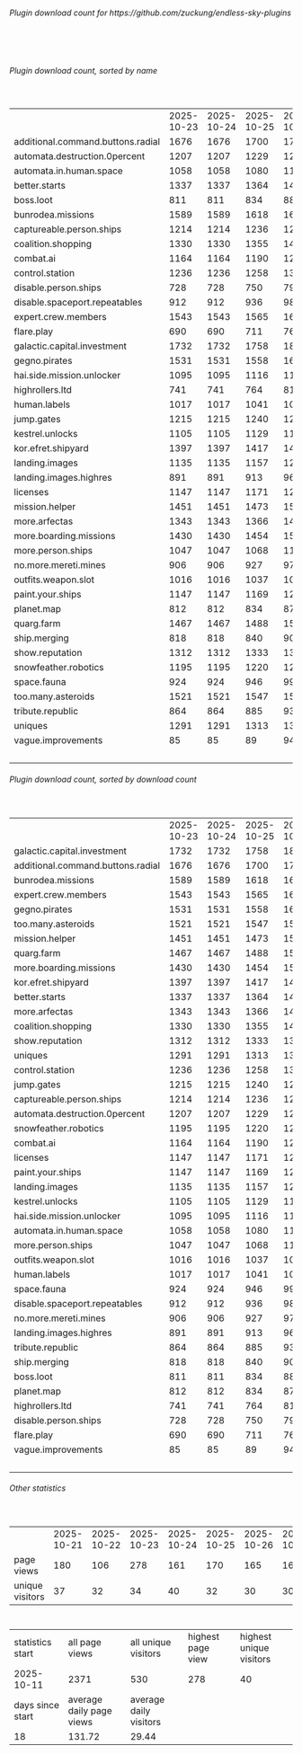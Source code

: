 <h6>Plugin download count for https://github.com/zuckung/endless-sky-plugins</h6><br>
<br>
<h6>Plugin download count, sorted by name</h6><sub><sup><br>
<table>
	<tr>
		<td></td>
		<td>2025-10-23</td>
		<td>2025-10-24</td>
		<td>2025-10-25</td>
		<td>2025-10-26</td>
		<td>2025-10-27</td>
		<td>2025-10-28</td>
		<td>2025-10-29</td>
		<td>today +</td>
	</tr>
	<tr>
		<td>additional.command.buttons.radial</td>
		<td>1676</td>
		<td>1676</td>
		<td>1700</td>
		<td>1758</td>
		<td>1805</td>
		<td>1850</td>
		<td>1854</td>
		<td>+ 4</td>
	</tr>
	<tr>
		<td>automata.destruction.0percent</td>
		<td>1207</td>
		<td>1207</td>
		<td>1229</td>
		<td>1275</td>
		<td>1313</td>
		<td>1342</td>
		<td>1347</td>
		<td>+ 5</td>
	</tr>
	<tr>
		<td>automata.in.human.space</td>
		<td>1058</td>
		<td>1058</td>
		<td>1080</td>
		<td>1134</td>
		<td>1167</td>
		<td>1197</td>
		<td>1201</td>
		<td>+ 4</td>
	</tr>
	<tr>
		<td>better.starts</td>
		<td>1337</td>
		<td>1337</td>
		<td>1364</td>
		<td>1416</td>
		<td>1455</td>
		<td>1488</td>
		<td>1496</td>
		<td>+ 8</td>
	</tr>
	<tr>
		<td>boss.loot</td>
		<td>811</td>
		<td>811</td>
		<td>834</td>
		<td>882</td>
		<td>920</td>
		<td>959</td>
		<td>967</td>
		<td>+ 8</td>
	</tr>
	<tr>
		<td>bunrodea.missions</td>
		<td>1589</td>
		<td>1589</td>
		<td>1618</td>
		<td>1674</td>
		<td>1712</td>
		<td>1745</td>
		<td>1749</td>
		<td>+ 4</td>
	</tr>
	<tr>
		<td>captureable.person.ships</td>
		<td>1214</td>
		<td>1214</td>
		<td>1236</td>
		<td>1283</td>
		<td>1321</td>
		<td>1351</td>
		<td>1355</td>
		<td>+ 4</td>
	</tr>
	<tr>
		<td>coalition.shopping</td>
		<td>1330</td>
		<td>1330</td>
		<td>1355</td>
		<td>1407</td>
		<td>1447</td>
		<td>1479</td>
		<td>1483</td>
		<td>+ 4</td>
	</tr>
	<tr>
		<td>combat.ai</td>
		<td>1164</td>
		<td>1164</td>
		<td>1190</td>
		<td>1254</td>
		<td>1291</td>
		<td>1332</td>
		<td>1339</td>
		<td>+ 7</td>
	</tr>
	<tr>
		<td>control.station</td>
		<td>1236</td>
		<td>1236</td>
		<td>1258</td>
		<td>1322</td>
		<td>1355</td>
		<td>1388</td>
		<td>1395</td>
		<td>+ 7</td>
	</tr>
	<tr>
		<td>disable.person.ships</td>
		<td>728</td>
		<td>728</td>
		<td>750</td>
		<td>798</td>
		<td>833</td>
		<td>861</td>
		<td>865</td>
		<td>+ 4</td>
	</tr>
	<tr>
		<td>disable.spaceport.repeatables</td>
		<td>912</td>
		<td>912</td>
		<td>936</td>
		<td>983</td>
		<td>1021</td>
		<td>1053</td>
		<td>1057</td>
		<td>+ 4</td>
	</tr>
	<tr>
		<td>expert.crew.members</td>
		<td>1543</td>
		<td>1543</td>
		<td>1565</td>
		<td>1617</td>
		<td>1649</td>
		<td>1684</td>
		<td>1688</td>
		<td>+ 4</td>
	</tr>
	<tr>
		<td>flare.play</td>
		<td>690</td>
		<td>690</td>
		<td>711</td>
		<td>762</td>
		<td>799</td>
		<td>837</td>
		<td>843</td>
		<td>+ 6</td>
	</tr>
	<tr>
		<td>galactic.capital.investment</td>
		<td>1732</td>
		<td>1732</td>
		<td>1758</td>
		<td>1808</td>
		<td>1843</td>
		<td>1874</td>
		<td>1881</td>
		<td>+ 7</td>
	</tr>
	<tr>
		<td>gegno.pirates</td>
		<td>1531</td>
		<td>1531</td>
		<td>1558</td>
		<td>1609</td>
		<td>1643</td>
		<td>1675</td>
		<td>1680</td>
		<td>+ 5</td>
	</tr>
	<tr>
		<td>hai.side.mission.unlocker</td>
		<td>1095</td>
		<td>1095</td>
		<td>1116</td>
		<td>1165</td>
		<td>1200</td>
		<td>1229</td>
		<td>1233</td>
		<td>+ 4</td>
	</tr>
	<tr>
		<td>highrollers.ltd</td>
		<td>741</td>
		<td>741</td>
		<td>764</td>
		<td>811</td>
		<td>842</td>
		<td>872</td>
		<td>879</td>
		<td>+ 7</td>
	</tr>
	<tr>
		<td>human.labels</td>
		<td>1017</td>
		<td>1017</td>
		<td>1041</td>
		<td>1088</td>
		<td>1120</td>
		<td>1150</td>
		<td>1157</td>
		<td>+ 7</td>
	</tr>
	<tr>
		<td>jump.gates</td>
		<td>1215</td>
		<td>1215</td>
		<td>1240</td>
		<td>1290</td>
		<td>1322</td>
		<td>1353</td>
		<td>1357</td>
		<td>+ 4</td>
	</tr>
	<tr>
		<td>kestrel.unlocks</td>
		<td>1105</td>
		<td>1105</td>
		<td>1129</td>
		<td>1180</td>
		<td>1212</td>
		<td>1240</td>
		<td>1251</td>
		<td>+ 11</td>
	</tr>
	<tr>
		<td>kor.efret.shipyard</td>
		<td>1397</td>
		<td>1397</td>
		<td>1417</td>
		<td>1467</td>
		<td>1504</td>
		<td>1537</td>
		<td>1543</td>
		<td>+ 6</td>
	</tr>
	<tr>
		<td>landing.images</td>
		<td>1135</td>
		<td>1135</td>
		<td>1157</td>
		<td>1206</td>
		<td>1239</td>
		<td>1270</td>
		<td>1275</td>
		<td>+ 5</td>
	</tr>
	<tr>
		<td>landing.images.highres</td>
		<td>891</td>
		<td>891</td>
		<td>913</td>
		<td>961</td>
		<td>995</td>
		<td>1028</td>
		<td>1033</td>
		<td>+ 5</td>
	</tr>
	<tr>
		<td>licenses</td>
		<td>1147</td>
		<td>1147</td>
		<td>1171</td>
		<td>1226</td>
		<td>1263</td>
		<td>1298</td>
		<td>1303</td>
		<td>+ 5</td>
	</tr>
	<tr>
		<td>mission.helper</td>
		<td>1451</td>
		<td>1451</td>
		<td>1473</td>
		<td>1532</td>
		<td>1569</td>
		<td>1606</td>
		<td>1614</td>
		<td>+ 8</td>
	</tr>
	<tr>
		<td>more.arfectas</td>
		<td>1343</td>
		<td>1343</td>
		<td>1366</td>
		<td>1415</td>
		<td>1452</td>
		<td>1484</td>
		<td>1488</td>
		<td>+ 4</td>
	</tr>
	<tr>
		<td>more.boarding.missions</td>
		<td>1430</td>
		<td>1430</td>
		<td>1454</td>
		<td>1501</td>
		<td>1535</td>
		<td>1568</td>
		<td>1575</td>
		<td>+ 7</td>
	</tr>
	<tr>
		<td>more.person.ships</td>
		<td>1047</td>
		<td>1047</td>
		<td>1068</td>
		<td>1119</td>
		<td>1152</td>
		<td>1183</td>
		<td>1188</td>
		<td>+ 5</td>
	</tr>
	<tr>
		<td>no.more.mereti.mines</td>
		<td>906</td>
		<td>906</td>
		<td>927</td>
		<td>973</td>
		<td>1005</td>
		<td>1033</td>
		<td>1037</td>
		<td>+ 4</td>
	</tr>
	<tr>
		<td>outfits.weapon.slot</td>
		<td>1016</td>
		<td>1016</td>
		<td>1037</td>
		<td>1084</td>
		<td>1116</td>
		<td>1149</td>
		<td>1158</td>
		<td>+ 9</td>
	</tr>
	<tr>
		<td>paint.your.ships</td>
		<td>1147</td>
		<td>1147</td>
		<td>1169</td>
		<td>1218</td>
		<td>1255</td>
		<td>1288</td>
		<td>1299</td>
		<td>+ 11</td>
	</tr>
	<tr>
		<td>planet.map</td>
		<td>812</td>
		<td>812</td>
		<td>834</td>
		<td>879</td>
		<td>911</td>
		<td>941</td>
		<td>945</td>
		<td>+ 4</td>
	</tr>
	<tr>
		<td>quarg.farm</td>
		<td>1467</td>
		<td>1467</td>
		<td>1488</td>
		<td>1537</td>
		<td>1572</td>
		<td>1602</td>
		<td>1607</td>
		<td>+ 5</td>
	</tr>
	<tr>
		<td>ship.merging</td>
		<td>818</td>
		<td>818</td>
		<td>840</td>
		<td>903</td>
		<td>940</td>
		<td>982</td>
		<td>989</td>
		<td>+ 7</td>
	</tr>
	<tr>
		<td>show.reputation</td>
		<td>1312</td>
		<td>1312</td>
		<td>1333</td>
		<td>1388</td>
		<td>1430</td>
		<td>1461</td>
		<td>1465</td>
		<td>+ 4</td>
	</tr>
	<tr>
		<td>snowfeather.robotics</td>
		<td>1195</td>
		<td>1195</td>
		<td>1220</td>
		<td>1271</td>
		<td>1306</td>
		<td>1337</td>
		<td>1344</td>
		<td>+ 7</td>
	</tr>
	<tr>
		<td>space.fauna</td>
		<td>924</td>
		<td>924</td>
		<td>946</td>
		<td>991</td>
		<td>1023</td>
		<td>1052</td>
		<td>1057</td>
		<td>+ 5</td>
	</tr>
	<tr>
		<td>too.many.asteroids</td>
		<td>1521</td>
		<td>1521</td>
		<td>1547</td>
		<td>1598</td>
		<td>1636</td>
		<td>1672</td>
		<td>1679</td>
		<td>+ 7</td>
	</tr>
	<tr>
		<td>tribute.republic</td>
		<td>864</td>
		<td>864</td>
		<td>885</td>
		<td>933</td>
		<td>965</td>
		<td>995</td>
		<td>999</td>
		<td>+ 4</td>
	</tr>
	<tr>
		<td>uniques</td>
		<td>1291</td>
		<td>1291</td>
		<td>1313</td>
		<td>1363</td>
		<td>1400</td>
		<td>1429</td>
		<td>1436</td>
		<td>+ 7</td>
	</tr>
	<tr>
		<td>vague.improvements</td>
		<td>85</td>
		<td>85</td>
		<td>89</td>
		<td>94</td>
		<td>98</td>
		<td>106</td>
		<td>109</td>
		<td>+ 3</td>
	</tr>
	<tr>
		<td></td>
		<td></td>
		<td></td>
		<td></td>
		<td></td>
		<td></td>
		<td></td>
		<td>54220</td>
		<td>240</td>
	</tr>
</table>
</sub></sup>
<h6>Plugin download count, sorted by download count</h6><sub><sup><br>
<table>
	<tr>
		<td></td>
		<td>2025-10-23</td>
		<td>2025-10-24</td>
		<td>2025-10-25</td>
		<td>2025-10-26</td>
		<td>2025-10-27</td>
		<td>2025-10-28</td>
		<td>2025-10-29</td>
		<td>today +</td>
	</tr>
	<tr>
		<td>galactic.capital.investment</td>
		<td>1732</td>
		<td>1732</td>
		<td>1758</td>
		<td>1808</td>
		<td>1843</td>
		<td>1874</td>
		<td>1881</td>
		<td>+ 7</td>
	</tr>
	<tr>
		<td>additional.command.buttons.radial</td>
		<td>1676</td>
		<td>1676</td>
		<td>1700</td>
		<td>1758</td>
		<td>1805</td>
		<td>1850</td>
		<td>1854</td>
		<td>+ 4</td>
	</tr>
	<tr>
		<td>bunrodea.missions</td>
		<td>1589</td>
		<td>1589</td>
		<td>1618</td>
		<td>1674</td>
		<td>1712</td>
		<td>1745</td>
		<td>1749</td>
		<td>+ 4</td>
	</tr>
	<tr>
		<td>expert.crew.members</td>
		<td>1543</td>
		<td>1543</td>
		<td>1565</td>
		<td>1617</td>
		<td>1649</td>
		<td>1684</td>
		<td>1688</td>
		<td>+ 4</td>
	</tr>
	<tr>
		<td>gegno.pirates</td>
		<td>1531</td>
		<td>1531</td>
		<td>1558</td>
		<td>1609</td>
		<td>1643</td>
		<td>1675</td>
		<td>1680</td>
		<td>+ 5</td>
	</tr>
	<tr>
		<td>too.many.asteroids</td>
		<td>1521</td>
		<td>1521</td>
		<td>1547</td>
		<td>1598</td>
		<td>1636</td>
		<td>1672</td>
		<td>1679</td>
		<td>+ 7</td>
	</tr>
	<tr>
		<td>mission.helper</td>
		<td>1451</td>
		<td>1451</td>
		<td>1473</td>
		<td>1532</td>
		<td>1569</td>
		<td>1606</td>
		<td>1614</td>
		<td>+ 8</td>
	</tr>
	<tr>
		<td>quarg.farm</td>
		<td>1467</td>
		<td>1467</td>
		<td>1488</td>
		<td>1537</td>
		<td>1572</td>
		<td>1602</td>
		<td>1607</td>
		<td>+ 5</td>
	</tr>
	<tr>
		<td>more.boarding.missions</td>
		<td>1430</td>
		<td>1430</td>
		<td>1454</td>
		<td>1501</td>
		<td>1535</td>
		<td>1568</td>
		<td>1575</td>
		<td>+ 7</td>
	</tr>
	<tr>
		<td>kor.efret.shipyard</td>
		<td>1397</td>
		<td>1397</td>
		<td>1417</td>
		<td>1467</td>
		<td>1504</td>
		<td>1537</td>
		<td>1543</td>
		<td>+ 6</td>
	</tr>
	<tr>
		<td>better.starts</td>
		<td>1337</td>
		<td>1337</td>
		<td>1364</td>
		<td>1416</td>
		<td>1455</td>
		<td>1488</td>
		<td>1496</td>
		<td>+ 8</td>
	</tr>
	<tr>
		<td>more.arfectas</td>
		<td>1343</td>
		<td>1343</td>
		<td>1366</td>
		<td>1415</td>
		<td>1452</td>
		<td>1484</td>
		<td>1488</td>
		<td>+ 4</td>
	</tr>
	<tr>
		<td>coalition.shopping</td>
		<td>1330</td>
		<td>1330</td>
		<td>1355</td>
		<td>1407</td>
		<td>1447</td>
		<td>1479</td>
		<td>1483</td>
		<td>+ 4</td>
	</tr>
	<tr>
		<td>show.reputation</td>
		<td>1312</td>
		<td>1312</td>
		<td>1333</td>
		<td>1388</td>
		<td>1430</td>
		<td>1461</td>
		<td>1465</td>
		<td>+ 4</td>
	</tr>
	<tr>
		<td>uniques</td>
		<td>1291</td>
		<td>1291</td>
		<td>1313</td>
		<td>1363</td>
		<td>1400</td>
		<td>1429</td>
		<td>1436</td>
		<td>+ 7</td>
	</tr>
	<tr>
		<td>control.station</td>
		<td>1236</td>
		<td>1236</td>
		<td>1258</td>
		<td>1322</td>
		<td>1355</td>
		<td>1388</td>
		<td>1395</td>
		<td>+ 7</td>
	</tr>
	<tr>
		<td>jump.gates</td>
		<td>1215</td>
		<td>1215</td>
		<td>1240</td>
		<td>1290</td>
		<td>1322</td>
		<td>1353</td>
		<td>1357</td>
		<td>+ 4</td>
	</tr>
	<tr>
		<td>captureable.person.ships</td>
		<td>1214</td>
		<td>1214</td>
		<td>1236</td>
		<td>1283</td>
		<td>1321</td>
		<td>1351</td>
		<td>1355</td>
		<td>+ 4</td>
	</tr>
	<tr>
		<td>automata.destruction.0percent</td>
		<td>1207</td>
		<td>1207</td>
		<td>1229</td>
		<td>1275</td>
		<td>1313</td>
		<td>1342</td>
		<td>1347</td>
		<td>+ 5</td>
	</tr>
	<tr>
		<td>snowfeather.robotics</td>
		<td>1195</td>
		<td>1195</td>
		<td>1220</td>
		<td>1271</td>
		<td>1306</td>
		<td>1337</td>
		<td>1344</td>
		<td>+ 7</td>
	</tr>
	<tr>
		<td>combat.ai</td>
		<td>1164</td>
		<td>1164</td>
		<td>1190</td>
		<td>1254</td>
		<td>1291</td>
		<td>1332</td>
		<td>1339</td>
		<td>+ 7</td>
	</tr>
	<tr>
		<td>licenses</td>
		<td>1147</td>
		<td>1147</td>
		<td>1171</td>
		<td>1226</td>
		<td>1263</td>
		<td>1298</td>
		<td>1303</td>
		<td>+ 5</td>
	</tr>
	<tr>
		<td>paint.your.ships</td>
		<td>1147</td>
		<td>1147</td>
		<td>1169</td>
		<td>1218</td>
		<td>1255</td>
		<td>1288</td>
		<td>1299</td>
		<td>+ 11</td>
	</tr>
	<tr>
		<td>landing.images</td>
		<td>1135</td>
		<td>1135</td>
		<td>1157</td>
		<td>1206</td>
		<td>1239</td>
		<td>1270</td>
		<td>1275</td>
		<td>+ 5</td>
	</tr>
	<tr>
		<td>kestrel.unlocks</td>
		<td>1105</td>
		<td>1105</td>
		<td>1129</td>
		<td>1180</td>
		<td>1212</td>
		<td>1240</td>
		<td>1251</td>
		<td>+ 11</td>
	</tr>
	<tr>
		<td>hai.side.mission.unlocker</td>
		<td>1095</td>
		<td>1095</td>
		<td>1116</td>
		<td>1165</td>
		<td>1200</td>
		<td>1229</td>
		<td>1233</td>
		<td>+ 4</td>
	</tr>
	<tr>
		<td>automata.in.human.space</td>
		<td>1058</td>
		<td>1058</td>
		<td>1080</td>
		<td>1134</td>
		<td>1167</td>
		<td>1197</td>
		<td>1201</td>
		<td>+ 4</td>
	</tr>
	<tr>
		<td>more.person.ships</td>
		<td>1047</td>
		<td>1047</td>
		<td>1068</td>
		<td>1119</td>
		<td>1152</td>
		<td>1183</td>
		<td>1188</td>
		<td>+ 5</td>
	</tr>
	<tr>
		<td>outfits.weapon.slot</td>
		<td>1016</td>
		<td>1016</td>
		<td>1037</td>
		<td>1084</td>
		<td>1116</td>
		<td>1149</td>
		<td>1158</td>
		<td>+ 9</td>
	</tr>
	<tr>
		<td>human.labels</td>
		<td>1017</td>
		<td>1017</td>
		<td>1041</td>
		<td>1088</td>
		<td>1120</td>
		<td>1150</td>
		<td>1157</td>
		<td>+ 7</td>
	</tr>
	<tr>
		<td>space.fauna</td>
		<td>924</td>
		<td>924</td>
		<td>946</td>
		<td>991</td>
		<td>1023</td>
		<td>1052</td>
		<td>1057</td>
		<td>+ 5</td>
	</tr>
	<tr>
		<td>disable.spaceport.repeatables</td>
		<td>912</td>
		<td>912</td>
		<td>936</td>
		<td>983</td>
		<td>1021</td>
		<td>1053</td>
		<td>1057</td>
		<td>+ 4</td>
	</tr>
	<tr>
		<td>no.more.mereti.mines</td>
		<td>906</td>
		<td>906</td>
		<td>927</td>
		<td>973</td>
		<td>1005</td>
		<td>1033</td>
		<td>1037</td>
		<td>+ 4</td>
	</tr>
	<tr>
		<td>landing.images.highres</td>
		<td>891</td>
		<td>891</td>
		<td>913</td>
		<td>961</td>
		<td>995</td>
		<td>1028</td>
		<td>1033</td>
		<td>+ 5</td>
	</tr>
	<tr>
		<td>tribute.republic</td>
		<td>864</td>
		<td>864</td>
		<td>885</td>
		<td>933</td>
		<td>965</td>
		<td>995</td>
		<td>999</td>
		<td>+ 4</td>
	</tr>
	<tr>
		<td>ship.merging</td>
		<td>818</td>
		<td>818</td>
		<td>840</td>
		<td>903</td>
		<td>940</td>
		<td>982</td>
		<td>989</td>
		<td>+ 7</td>
	</tr>
	<tr>
		<td>boss.loot</td>
		<td>811</td>
		<td>811</td>
		<td>834</td>
		<td>882</td>
		<td>920</td>
		<td>959</td>
		<td>967</td>
		<td>+ 8</td>
	</tr>
	<tr>
		<td>planet.map</td>
		<td>812</td>
		<td>812</td>
		<td>834</td>
		<td>879</td>
		<td>911</td>
		<td>941</td>
		<td>945</td>
		<td>+ 4</td>
	</tr>
	<tr>
		<td>highrollers.ltd</td>
		<td>741</td>
		<td>741</td>
		<td>764</td>
		<td>811</td>
		<td>842</td>
		<td>872</td>
		<td>879</td>
		<td>+ 7</td>
	</tr>
	<tr>
		<td>disable.person.ships</td>
		<td>728</td>
		<td>728</td>
		<td>750</td>
		<td>798</td>
		<td>833</td>
		<td>861</td>
		<td>865</td>
		<td>+ 4</td>
	</tr>
	<tr>
		<td>flare.play</td>
		<td>690</td>
		<td>690</td>
		<td>711</td>
		<td>762</td>
		<td>799</td>
		<td>837</td>
		<td>843</td>
		<td>+ 6</td>
	</tr>
	<tr>
		<td>vague.improvements</td>
		<td>85</td>
		<td>85</td>
		<td>89</td>
		<td>94</td>
		<td>98</td>
		<td>106</td>
		<td>109</td>
		<td>+ 3</td>
	</tr>
	<tr>
		<td></td>
		<td></td>
		<td></td>
		<td></td>
		<td></td>
		<td></td>
		<td></td>
		<td>54220</td>
		<td>240</td>
	</tr>
</table>
</sub></sup>
<h6>Other statistics</h6><sub><sup><br>
<table>
	<tr>
		<td> </td>
		<td>2025-10-21</td>
		<td>2025-10-22</td>
		<td>2025-10-23</td>
		<td>2025-10-24</td>
		<td>2025-10-25</td>
		<td>2025-10-26</td>
		<td>2025-10-27</td>
		<td>2025-10-28</td>
		<td>2025-10-29</td>
	</tr>
	<tr>
		<td>page views</td>
		<td>180</td>
		<td>106</td>
		<td>278</td>
		<td>161</td>
		<td>170</td>
		<td>165</td>
		<td>160</td>
		<td>130</td>
		<td>11</td>
	</tr>
	<tr>
		<td>unique visitors</td>
		<td>37</td>
		<td>32</td>
		<td>34</td>
		<td>40</td>
		<td>32</td>
		<td>30</td>
		<td>30</td>
		<td>34</td>
		<td>6</td>
	</tr>
</table>
<br>
<table>
	<tr>
		<td>statistics start</td>
		<td>all page views</td>
		<td>all unique visitors</td>
		<td>highest page view</td>
		<td>highest unique visitors</td>
	</tr>
	<tr>
		<td>2025-10-11</td>
		<td>2371</td>
		<td>530</td>
		<td>278</td>
		<td>40</td>
	</tr>
	<tr>
		<td>days since start</td>
		<td>average daily page views</td>
		<td>average daily visitors</td>
		<td></td>
		<td></td>
	</tr>
	<tr>
		<td>18</td>
		<td>131.72</td>
		<td>29.44</td>
		<td></td>
		<td></td>
	</tr>
</table>
</sub></sup>
